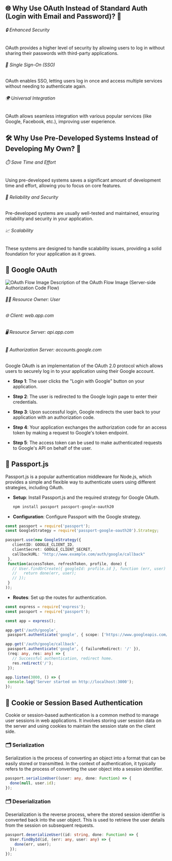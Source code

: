 ## 🌐 Why Use OAuth Instead of Standard Auth (Login with Email and Password)? 🤔

######  🔒 Enhanced Security
OAuth provides a higher level of security by allowing users to log in without sharing their passwords with third-party applications.


######  🔄 Single Sign-On (SSO)
OAuth enables SSO, letting users log in once and access multiple services without needing to authenticate again.


######  🌍 Universal Integration
OAuth allows seamless integration with various popular services (like Google, Facebook, etc.), improving user experience.


## 🛠️ Why Use Pre-Developed Systems Instead of Developing My Own? 🚀

###### ⏱️ Save Time and Effort
Using pre-developed systems saves a significant amount of development time and effort, allowing you to focus on core features.


###### 🔧 Reliability and Security
Pre-developed systems are usually well-tested and maintained, ensuring reliability and security in your application.


###### 📈 Scalability
These systems are designed to handle scalability issues, providing a solid foundation for your application as it grows.



## 🌟 Google OAuth

![OAuth Flow Image](https://github.com/manohySr/oauth-in-ts/assets/86122918/49d5790c-6619-42d5-8f95-ca20a4e2cd53)
Description of the OAuth Flow Image (Server-side Authorization Code Flow)

###### 🧑‍💻 Resource Owner: User

###### 🌐 Client: web.app.com

###### 🖥️ Resource Server: api.app.com

###### 🔑 Authorization Server: accounts.google.com

Google OAuth is an implementation of the OAuth 2.0 protocol which allows users to securely log in to your application using their Google account.

- **Step 1**: The user clicks the "Login with Google" button on your application.
  
- **Step 2**: The user is redirected to the Google login page to enter their credentials.

- **Step 3**: Upon successful login, Google redirects the user back to your application with an authorization code.

- **Step 4**: Your application exchanges the authorization code for an access token by making a request to Google's token endpoint.

- **Step 5**: The access token can be used to make authenticated requests to Google's API on behalf of the user.


## 🚀 Passport.js

Passport.js is a popular authentication middleware for Node.js, which provides a simple and flexible way to authenticate users using different strategies, including OAuth.

- **Setup**: Install Passport.js and the required strategy for Google OAuth.

  ```sh
  npm install passport passport-google-oauth20
  ```
- **Configuration**: Configure Passport with the Google strategy.
 ```ts
const passport = require('passport');
const GoogleStrategy = require('passport-google-oauth20').Strategy;

passport.use(new GoogleStrategy({
    clientID: GOOGLE_CLIENT_ID,
    clientSecret: GOOGLE_CLIENT_SECRET,
    callbackURL: "http://www.example.com/auth/google/callback"
  },
  function(accessToken, refreshToken, profile, done) {
    // User.findOrCreate({ googleId: profile.id }, function (err, user) {
    //   return done(err, user);
    // });
  }
));

  ```
- **Routes**: Set up the routes for authentication.
 ```ts
const express = require('express');
const passport = require('passport');

const app = express();

app.get('/auth/google',
  passport.authenticate('google', { scope: ['https://www.googleapis.com/auth/plus.login'] }));

app.get('/auth/google/callback', 
  passport.authenticate('google', { failureRedirect: '/' }),
  (req: any, res: any) => {
    // Successful authentication, redirect home.
    res.redirect('/');
  });

app.listen(3000, () => {
  console.log('Server started on http://localhost:3000');
});
  ```

## 🍪 Cookie or Session Based Authentication
Cookie or session-based authentication is a common method to manage user sessions in web applications. It involves storing user session data on the server and using cookies to maintain the session state on the client side.


### 🗂️ Serialization
Serialization is the process of converting an object into a format that can be easily stored or transmitted. In the context of authentication, it typically refers to the process of converting the user object into a session identifier.
```ts
passport.serializeUser((user: any, done: Function) => {
  done(null, user.id);
});

  ```

### 🗂️ Deserialization
Deserialization is the reverse process, where the stored session identifier is converted back into the user object. This is used to retrieve the user details from the session on subsequent requests.
```ts
passport.deserializeUser((id: string, done: Function) => {
  User.findById(id, (err: any, user: any) => {
    done(err, user);
  });
});

  ```
